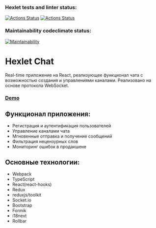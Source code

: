 ### Hexlet tests and linter status:
[![Actions Status](https://github.com/vladimir-ioshkin/frontend-project-lvl4/workflows/hexlet-check/badge.svg)](https://github.com/vladimir-ioshkin/frontend-project-lvl4/actions) [![Actions Status](https://github.com/vladimir-ioshkin/frontend-project-lvl4/workflows/linter/badge.svg)](https://github.com/vladimir-ioshkin/frontend-project-lvl4/actions)

### Maintainability codeclimate status:
[![Maintainability](https://api.codeclimate.com/v1/badges/2ba9d70a16490db25726/maintainability)](https://codeclimate.com/github/vladimir-ioshkin/frontend-project-lvl4/maintainability)

# Hexlet Chat
Real-time приложение на React, реализующее функционал чата с возможностью создания и управлениями каналами. Реализовано на основе протокола WebSocket.

### [Demo](https://vladimir-ioshkin-lvl4.herokuapp.com/)

## Функционал приложения:
- Регистрация и аутентификация пользователей
- Управление каналами чата
- Мгновенные отправка и получение сообщений
- Фильтрация нецензурных слов
- Мониторинг ошибок в продакшене

## Основные технологии:
- Webpack
- TypeScript
- React(react-hooks)
- Redux
- reduxjs/toolkit
- Socket.io
- Bootstrap
- Formik
- i18next
- Rollbar
